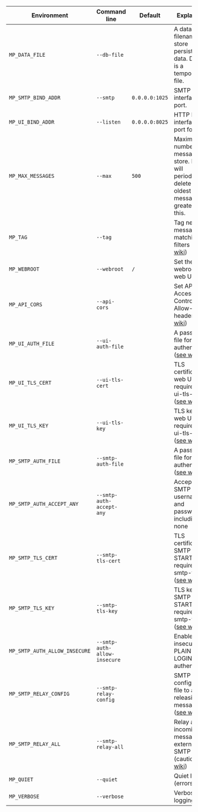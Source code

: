 | Environment                   | Command line                 | Default        | Explanation                                                                                                     |
|-------------------------------|------------------------------|----------------|-----------------------------------------------------------------------------------------------------------------|
| `MP_DATA_FILE`                | `--db-file`                  |                | A database filename to store persistent data. Default is a temporary file.                                      |
| `MP_SMTP_BIND_ADDR`           | `--smtp`                     | `0.0.0.0:1025` | SMTP bind interface and port.                                                                                   |
| `MP_UI_BIND_ADDR`             | `--listen`                   | `0.0.0.0:8025` | HTTP bind interface and port for UI.                                                                            |
| `MP_MAX_MESSAGES`             | `--max`                      | `500`          | Maximum number of messages to store. Mailpit will periodically delete the oldest messages if greater than this. |
| `MP_TAG`                      | `--tag`                      |                | Tag new messages matching filters ([see wiki](Tagging))                                                         |
| `MP_WEBROOT`                  | `--webroot`                  | `/`            | Set the webroot for web UI & API                                                                                |
| `MP_API_CORS`                 | `--api-cors`                 |                | Set API CORS Access-Control-Allow-Origin header ([see wiki](CORS))                                              |
| `MP_UI_AUTH_FILE`             | `--ui-auth-file`             |                | A password file for basic authentication ([see wiki](Basic-authentication)).                                    |
| `MP_UI_TLS_CERT`              | `--ui-tls-cert`              |                | TLS certificate for web UI - requires --ui-tls-key ([see wiki](HTTPS))                                          |
| `MP_UI_TLS_KEY`               | `--ui-tls-key`               |                | TLS key for web UI - requires --ui-tls-cert ([see wiki](HTTPS))                                                 |
| `MP_SMTP_AUTH_FILE`           | `--smtp-auth-file`           |                | A password file for SMTP authentication ([see wiki](SMTP-with-STARTTLS-and-authentication)).                    |
| `MP_SMTP_AUTH_ACCEPT_ANY`     | `--smtp-auth-accept-any`     |                | Accept any SMTP username and password, including none                                                           |
| `MP_SMTP_TLS_CERT`            | `--smtp-tls-cert`            |                | TLS certificate for SMTP STARTTLS - requires --smtp-tls-key ([see wiki](SMTP-with-STARTTLS-and-authentication)) |
| `MP_SMTP_TLS_KEY`             | `--smtp-tls-key`             |                | TLS key for SMTP STARTTLS - requires --smtp-tls-cert ([see wiki](SMTP-with-STARTTLS-and-authentication))        |
| `MP_SMTP_AUTH_ALLOW_INSECURE` | `--smtp-auth-allow-insecure` |                | Enable insecure PLAIN & LOGIN authentication                                                                    |
| `MP_SMTP_RELAY_CONFIG`        | `--smtp-relay-config`        |                | SMTP configuration file to allow releasing messages ([see wiki](SMTP-relay))                                    |
| `MP_SMTP_RELAY_ALL`           | `--smtp-relay-all`           |                | Relay all incoming messages via external SMTP server (caution! [see wiki](SMTP-relay))                          |
| `MP_QUIET`                    | `--quiet`                    |                | Quiet logging (errors only)                                                                                     |
| `MP_VERBOSE`                  | `--verbose`                  |                | Verbose logging                                                                                                 |
